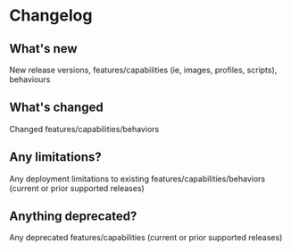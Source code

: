 # Changelog

## What's new

  New release versions, features/capabilities (ie, images, profiles, scripts), behaviours

## What's changed

  Changed features/capabilities/behaviors

## Any limitations?

  Any deployment limitations to existing features/capabilities/behaviors (current or prior supported releases)

## Anything deprecated?

  Any deprecated features/capabilities (current or prior supported releases)

